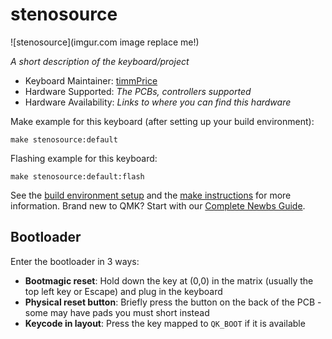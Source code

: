 # stenosource

![stenosource](imgur.com image replace me!)

*A short description of the keyboard/project*

* Keyboard Maintainer: [timmPrice](https://github.com/timmPrice)
* Hardware Supported: *The PCBs, controllers supported*
* Hardware Availability: *Links to where you can find this hardware*

Make example for this keyboard (after setting up your build environment):

    make stenosource:default

Flashing example for this keyboard:

    make stenosource:default:flash

See the [build environment setup](https://docs.qmk.fm/#/getting_started_build_tools) and the [make instructions](https://docs.qmk.fm/#/getting_started_make_guide) for more information. Brand new to QMK? Start with our [Complete Newbs Guide](https://docs.qmk.fm/#/newbs).

## Bootloader

Enter the bootloader in 3 ways:

* **Bootmagic reset**: Hold down the key at (0,0) in the matrix (usually the top left key or Escape) and plug in the keyboard
* **Physical reset button**: Briefly press the button on the back of the PCB - some may have pads you must short instead
* **Keycode in layout**: Press the key mapped to `QK_BOOT` if it is available
